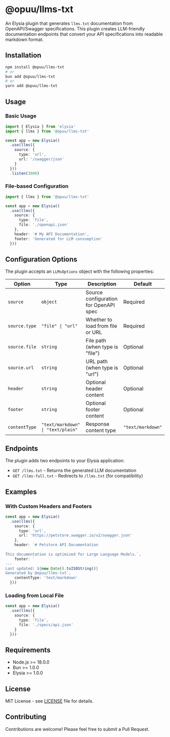 # @opuu/llms-txt

An Elysia plugin that generates `llms.txt` documentation from OpenAPI/Swagger specifications. This plugin creates LLM-friendly documentation endpoints that convert your API specifications into readable markdown format.

## Installation

```bash
npm install @opuu/llms-txt
# or
bun add @opuu/llms-txt
# or
yarn add @opuu/llms-txt
```

## Usage

### Basic Usage

```typescript
import { Elysia } from 'elysia'
import { llms } from '@opuu/llms-txt'

const app = new Elysia()
  .use(llms({
    source: {
      type: 'url',
      url: '/swagger/json'
    }
  }))
  .listen(3000)
```

### File-based Configuration

```typescript
import { llms } from '@opuu/llms-txt'

const app = new Elysia()
  .use(llms({
    source: {
      type: 'file',
      file: './openapi.json'
    },
    header: '# My API Documentation',
    footer: 'Generated for LLM consumption'
  }))
```

## Configuration Options

The plugin accepts an `LLMsOptions` object with the following properties:

| Option | Type | Description | Default |
|--------|------|-------------|---------|
| `source` | `object` | Source configuration for OpenAPI spec | Required |
| `source.type` | `"file" \| "url"` | Whether to load from file or URL | Required |
| `source.file` | `string` | File path (when type is "file") | Optional |
| `source.url` | `string` | URL path (when type is "url") | Optional |
| `header` | `string` | Optional header content | Optional |
| `footer` | `string` | Optional footer content | Optional |
| `contentType` | `"text/markdown" \| "text/plain"` | Response content type | `"text/markdown"` |

## Endpoints

The plugin adds two endpoints to your Elysia application:

- `GET /llms.txt` - Returns the generated LLM documentation
- `GET /llms-full.txt` - Redirects to `/llms.txt` (for compatibility)

## Examples

### With Custom Headers and Footers

```typescript
const app = new Elysia()
  .use(llms({
    source: {
      type: 'url',
      url: 'https://petstore.swagger.io/v2/swagger.json'
    },
    header: `# Petstore API Documentation
    
This documentation is optimized for Large Language Models.`,
    footer: `
---
Last updated: ${new Date().toISOString()}
Generated by @opuu/llms-txt`,
    contentType: 'text/markdown'
  }))
```

### Loading from Local File

```typescript
const app = new Elysia()
  .use(llms({
    source: {
      type: 'file',
      file: './specs/api.json'
    }
  }))
```

## Requirements

- Node.js >= 18.0.0
- Bun >= 1.0.0
- Elysia >= 1.0.0

## License

MIT License - see [LICENSE](LICENSE) file for details.

## Contributing

Contributions are welcome! Please feel free to submit a Pull Request.